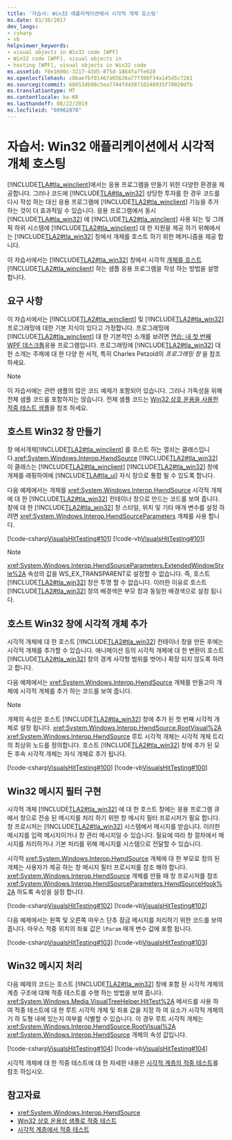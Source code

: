 ```yaml
---
title: '자습서: Win32 애플리케이션에서 시각적 개체 호스팅'
ms.date: 03/30/2017
dev_langs:
- csharp
- vb
helpviewer_keywords:
- visual objects in Win32 code [WPF]
- Win32 code [WPF], visual objects in
- hosting [WPF], visual objects in Win32 code
ms.assetid: f0e1600c-3217-43d5-875d-1864fa7fe628
ms.openlocfilehash: c8baefbf01467a65626a77f300f34a145d5c7281
ms.sourcegitcommit: 68653db98c5ea7744fd438710248935f70020dfb
ms.translationtype: MT
ms.contentlocale: ko-KR
ms.lasthandoff: 08/22/2019
ms.locfileid: "69962870"
---
```

# <a name="tutorial-hosting-visual-objects-in-a-win32-application"></a>자습서: Win32 애플리케이션에서 시각적 개체 호스팅
[!INCLUDE[TLA#tla_winclient](../../../../includes/tlasharptla-winclient-md.md)]에서는 응용 프로그램을 만들기 위한 다양한 환경을 제공합니다. 그러나 코드에 [!INCLUDE[TLA#tla_win32](../../../../includes/tlasharptla-win32-md.md)] 상당한 투자를 한 경우 코드를 다시 작성 하는 대신 응용 프로그램에 [!INCLUDE[TLA2#tla_winclient](../../../../includes/tla2sharptla-winclient-md.md)] 기능을 추가 하는 것이 더 효과적일 수 있습니다. 응용 프로그램에서 동시 [!INCLUDE[TLA#tla_win32](../../../../includes/tlasharptla-win32-md.md)] 에 [!INCLUDE[TLA2#tla_winclient](../../../../includes/tla2sharptla-winclient-md.md)] 사용 되는 및 그래픽 하위 시스템에 [!INCLUDE[TLA2#tla_winclient](../../../../includes/tla2sharptla-winclient-md.md)] 대 한 지원을 제공 하기 위해에서는 [!INCLUDE[TLA2#tla_win32](../../../../includes/tla2sharptla-win32-md.md)] 창에서 개체를 호스트 하기 위한 메커니즘을 제공 합니다.  
  
 이 자습서에서는 [!INCLUDE[TLA2#tla_win32](../../../../includes/tla2sharptla-win32-md.md)] 창에서 시각적 [개체를 호스트](https://go.microsoft.com/fwlink/?LinkID=159995) [!INCLUDE[TLA2#tla_winclient](../../../../includes/tla2sharptla-winclient-md.md)] 하는 샘플 응용 프로그램을 작성 하는 방법을 설명 합니다.  

<a name="requirements"></a>   
## <a name="requirements"></a>요구 사항  
 이 자습서에서는 [!INCLUDE[TLA2#tla_winclient](../../../../includes/tla2sharptla-winclient-md.md)] 및 [!INCLUDE[TLA2#tla_win32](../../../../includes/tla2sharptla-win32-md.md)] 프로그래밍에 대한 기본 지식이 있다고 가정합니다. 프로그래밍에 [!INCLUDE[TLA2#tla_winclient](../../../../includes/tla2sharptla-winclient-md.md)] 대 한 기본적인 소개를 보려면 [연습: 내 첫 번째 WPF 데스크톱](../getting-started/walkthrough-my-first-wpf-desktop-application.md)응용 프로그램입니다. 프로그래밍에 [!INCLUDE[TLA2#tla_win32](../../../../includes/tla2sharptla-win32-md.md)] 대 한 소개는 주제에 대 한 다양 한 서적, 특히 Charles Petzold의 *프로그래밍 창* 을 참조 하세요.  
  
> [!NOTE]
> 이 자습서에는 관련 샘플의 많은 코드 예제가 포함되어 있습니다. 그러나 가독성을 위해 전체 샘플 코드를 포함하지는 않습니다. 전체 샘플 코드는 [Win32 상호 운용을 사용한 적중 테스트 샘플](https://go.microsoft.com/fwlink/?LinkID=159995)을 참조 하세요.  
  
<a name="creating_the_host_win32_window"></a>   
## <a name="creating-the-host-win32-window"></a>호스트 Win32 창 만들기  
 창 에서개체[!INCLUDE[TLA2#tla_winclient](../../../../includes/tla2sharptla-winclient-md.md)] 를 호스트 하는 열쇠는 클래스입니다.<xref:System.Windows.Interop.HwndSource> [!INCLUDE[TLA2#tla_win32](../../../../includes/tla2sharptla-win32-md.md)] 이 클래스는 [!INCLUDE[TLA2#tla_winclient](../../../../includes/tla2sharptla-winclient-md.md)] [!INCLUDE[TLA2#tla_win32](../../../../includes/tla2sharptla-win32-md.md)] 창에 개체를 래핑하여에 [!INCLUDE[TLA#tla_ui](../../../../includes/tlasharptla-ui-md.md)] 자식 창으로 통합 될 수 있도록 합니다.  
  
 다음 예제에서는 개체를 <xref:System.Windows.Interop.HwndSource> 시각적 개체에 대 한 [!INCLUDE[TLA2#tla_win32](../../../../includes/tla2sharptla-win32-md.md)] 컨테이너 창으로 만드는 코드를 보여 줍니다. 창에 대 한 [!INCLUDE[TLA2#tla_win32](../../../../includes/tla2sharptla-win32-md.md)] 창 스타일, 위치 및 기타 매개 변수를 설정 하려면 <xref:System.Windows.Interop.HwndSourceParameters> 개체를 사용 합니다.  
  
 [!code-csharp[VisualsHitTesting#101](~/samples/snippets/csharp/VS_Snippets_Wpf/VisualsHitTesting/CSharp/MyWindow.cs#101)]
 [!code-vb[VisualsHitTesting#101](~/samples/snippets/visualbasic/VS_Snippets_Wpf/VisualsHitTesting/VisualBasic/MyWindow.vb#101)]  
  
> [!NOTE]
> <xref:System.Windows.Interop.HwndSourceParameters.ExtendedWindowStyle%2A> 속성의 값을 WS_EX_TRANSPARENT로 설정할 수 없습니다. 즉, 호스트 [!INCLUDE[TLA2#tla_win32](../../../../includes/tla2sharptla-win32-md.md)] 창은 투명 할 수 없습니다. 이러한 이유로 호스트 [!INCLUDE[TLA2#tla_win32](../../../../includes/tla2sharptla-win32-md.md)] 창의 배경색은 부모 창과 동일한 배경색으로 설정 됩니다.  
  
<a name="adding_visual_objects_to_the_host_win32_window"></a>   
## <a name="adding-visual-objects-to-the-host-win32-window"></a>호스트 Win32 창에 시각적 개체 추가  
 시각적 개체에 대 한 호스트 [!INCLUDE[TLA2#tla_win32](../../../../includes/tla2sharptla-win32-md.md)] 컨테이너 창을 만든 후에는 시각적 개체를 추가할 수 있습니다. 애니메이션 등의 시각적 개체에 대 한 변환이 호스트 [!INCLUDE[TLA2#tla_win32](../../../../includes/tla2sharptla-win32-md.md)] 창의 경계 사각형 범위를 벗어나 확장 되지 않도록 하려고 합니다.  
  
 다음 예제에서는 <xref:System.Windows.Interop.HwndSource> 개체를 만들고이 개체에 시각적 개체를 추가 하는 코드를 보여 줍니다.  
  
> [!NOTE]
> 개체의 속성은 호스트 [!INCLUDE[TLA2#tla_win32](../../../../includes/tla2sharptla-win32-md.md)] 창에 추가 된 첫 번째 시각적 개체로 설정 됩니다. <xref:System.Windows.Interop.HwndSource.RootVisual%2A> <xref:System.Windows.Interop.HwndSource> 루트 시각적 개체는 시각적 개체 트리의 최상위 노드를 정의합니다. 호스트 [!INCLUDE[TLA2#tla_win32](../../../../includes/tla2sharptla-win32-md.md)] 창에 추가 된 모든 후속 시각적 개체는 자식 개체로 추가 됩니다.  
  
 [!code-csharp[VisualsHitTesting#100](~/samples/snippets/csharp/VS_Snippets_Wpf/VisualsHitTesting/CSharp/MyWindow.cs#100)]
 [!code-vb[VisualsHitTesting#100](~/samples/snippets/visualbasic/VS_Snippets_Wpf/VisualsHitTesting/VisualBasic/MyWindow.vb#100)]  
  
<a name="implementing_the_win32_message_filter"></a>   
## <a name="implementing-the-win32-message-filter"></a>Win32 메시지 필터 구현  
 시각적 개체 [!INCLUDE[TLA2#tla_win32](../../../../includes/tla2sharptla-win32-md.md)] 에 대 한 호스트 창에는 응용 프로그램 큐에서 창으로 전송 된 메시지를 처리 하기 위한 창 메시지 필터 프로시저가 필요 합니다. 창 프로시저는 [!INCLUDE[TLA2#tla_win32](../../../../includes/tla2sharptla-win32-md.md)] 시스템에서 메시지를 받습니다. 이러한 메시지를 입력 메시지이거나 창 관리 메시지일 수 있습니다. 필요에 따라 창 절차에서 메시지를 처리하거나 기본 처리를 위해 메시지를 시스템으로 전달할 수 있습니다.  
  
 시각적 <xref:System.Windows.Interop.HwndSource> 개체에 대 한 부모로 정의 된 개체는 사용자가 제공 하는 창 메시지 필터 프로시저를 참조 해야 합니다. <xref:System.Windows.Interop.HwndSource> 개체를 만들 때 창 프로시저를 참조 <xref:System.Windows.Interop.HwndSourceParameters.HwndSourceHook%2A> 하도록 속성을 설정 합니다.  
  
 [!code-csharp[VisualsHitTesting#102](~/samples/snippets/csharp/VS_Snippets_Wpf/VisualsHitTesting/CSharp/MyWindow.cs#102)]
 [!code-vb[VisualsHitTesting#102](~/samples/snippets/visualbasic/VS_Snippets_Wpf/VisualsHitTesting/VisualBasic/MyWindow.vb#102)]  
  
 다음 예제에서는 왼쪽 및 오른쪽 마우스 단추 잠금 메시지를 처리하기 위한 코드를 보여 줍니다. 마우스 적중 위치의 좌표 값은 `lParam` 매개 변수 값에 포함 됩니다.  
  
 [!code-csharp[VisualsHitTesting#103](~/samples/snippets/csharp/VS_Snippets_Wpf/VisualsHitTesting/CSharp/MyWindow.cs#103)]
 [!code-vb[VisualsHitTesting#103](~/samples/snippets/visualbasic/VS_Snippets_Wpf/VisualsHitTesting/VisualBasic/MyWindow.vb#103)]  
  
<a name="processing_the_win32_messages"></a>   
## <a name="processing-the-win32-messages"></a>Win32 메시지 처리  
 다음 예제의 코드는 호스트 [!INCLUDE[TLA2#tla_win32](../../../../includes/tla2sharptla-win32-md.md)] 창에 포함 된 시각적 개체의 계층 구조에 대해 적중 테스트를 수행 하는 방법을 보여 줍니다. <xref:System.Windows.Media.VisualTreeHelper.HitTest%2A> 메서드를 사용 하 여 적중 테스트에 대 한 루트 시각적 개체 및 좌표 값을 지정 하 여 요소가 시각적 개체의 기 하 도형 내에 있는지 여부를 식별할 수 있습니다. 이 경우 루트 시각적 개체는 <xref:System.Windows.Interop.HwndSource.RootVisual%2A> <xref:System.Windows.Interop.HwndSource> 개체의 속성 값입니다.  
  
 [!code-csharp[VisualsHitTesting#104](~/samples/snippets/csharp/VS_Snippets_Wpf/VisualsHitTesting/CSharp/MyCircle.cs#104)]
 [!code-vb[VisualsHitTesting#104](~/samples/snippets/visualbasic/VS_Snippets_Wpf/VisualsHitTesting/VisualBasic/MyCircle.vb#104)]  
  
 시각적 개체에 대 한 적중 테스트에 대 한 자세한 내용은 [시각적 계층의 적중 테스트](hit-testing-in-the-visual-layer.md)를 참조 하십시오.  
  
## <a name="see-also"></a>참고자료

- <xref:System.Windows.Interop.HwndSource>
- [Win32 상호 운용성 샘플로 적중 테스트](https://go.microsoft.com/fwlink/?LinkID=159995)
- [시각적 계층에서 적중 테스트](hit-testing-in-the-visual-layer.md)
